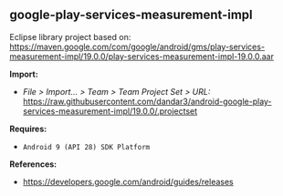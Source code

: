 ## google-play-services-measurement-impl

Eclipse library project based on:<br/>
https://maven.google.com/com/google/android/gms/play-services-measurement-impl/19.0.0/play-services-measurement-impl-19.0.0.aar

**Import:**
- _File > Import... > Team > Team Project Set > URL:_<br/>
  https://raw.githubusercontent.com/dandar3/android-google-play-services-measurement-impl/19.0.0/.projectset

**Requires:**
- `Android 9 (API 28) SDK Platform`

**References:**
- https://developers.google.com/android/guides/releases